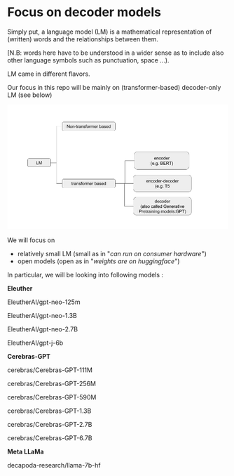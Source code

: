 
# Focus on decoder models 

Simply put, a language model (LM) is a mathematical representation of (written) words and the relationships between them. 

[N.B: words here have to be understood in a wider sense as to include also other language symbols such as punctuation, space ...). 

LM came in different flavors. 

Our focus in this repo will be mainly on (transformer-based) decoder-only LM (see below)

[<img src="LM_overview.png">](overview)


We will focus on 
- relatively small LM (small as in "*can run on consumer hardware*") 
- open models (open as in "*weights are on huggingface*")  

In particular, we will be looking into following models : 

**Eleuther**

EleutherAI/gpt-neo-125m

EleutherAI/gpt-neo-1.3B

EleutherAI/gpt-neo-2.7B

EleutherAI/gpt-j-6b


**Cerebras-GPT**

cerebras/Cerebras-GPT-111M

cerebras/Cerebras-GPT-256M

cerebras/Cerebras-GPT-590M

cerebras/Cerebras-GPT-1.3B

cerebras/Cerebras-GPT-2.7B

cerebras/Cerebras-GPT-6.7B


**Meta LLaMa** 

decapoda-research/llama-7b-hf



